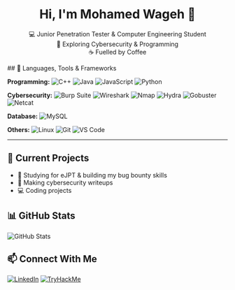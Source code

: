 <h1 align="center">Hi, I'm Mohamed Wageh 👋</h1>
<p align="center">
  💻 Junior Penetration Tester & Computer Engineering Student <br>
  🧠 Exploring Cybersecurity & Programming <br>
  ☕ Fuelled by Coffee
</p>
## 🧰 Languages, Tools & Frameworks

**Programming:**
![C++](https://img.shields.io/badge/-C++-00599C?style=flat&logo=c%2B%2B&logoColor=white)
![Java](https://img.shields.io/badge/-Java-007396?style=flat&logo=java&logoColor=white)
![JavaScript](https://img.shields.io/badge/-JavaScript-F7DF1E?style=flat&logo=javascript&logoColor=black)
![Python](https://img.shields.io/badge/Python-3776AB?style=flat-square&logo=python&logoColor=white)

**Cybersecurity:**
![Burp Suite](https://img.shields.io/badge/Burp%20Suite-ff6600?style=flat-square&logo=burpsuite&logoColor=white)
![Wireshark](https://img.shields.io/badge/Wireshark-1679a7?style=flat-square&logo=wireshark&logoColor=white)
![Nmap](https://img.shields.io/badge/-Nmap-0088CC?style=flat)
![Hydra](https://img.shields.io/badge/-Hydra-007396?style=flat)
![Gobuster](https://img.shields.io/badge/-Gobuster-black?style=flat)
![Netcat](https://img.shields.io/badge/-Netcat-black?style=flat)

**Database:**
![MySQL](https://img.shields.io/badge/-MySQL-4479A1?style=flat&logo=mysql&logoColor=white)

**Others:**
![Linux](https://img.shields.io/badge/Linux-FCC624?style=flat-square&logo=linux&logoColor=black)
![Git](https://img.shields.io/badge/Git-F05032?style=flat-square&logo=git&logoColor=white)
![VS Code](https://img.shields.io/badge/VS%20Code-007ACC?style=flat-square&logo=visual-studio-code&logoColor=white)

---

## 🧩 Current Projects
- 🔐 Studying for eJPT & building my bug bounty skills
- 📝 Making cybersecurity writeups
- 💻 Coding projects 

## 📊 GitHub Stats
![GitHub Stats](https://github-readme-stats.vercel.app/api?username=anuraghazra&show_icons=true&title_color=fff&icon_color=79ff97&text_color=9f9f9f&bg_color=151515)

## 📫 Connect With Me
[![LinkedIn](https://img.shields.io/badge/-LinkedIn-0A66C2?style=flat-square&logo=linkedin&logoColor=white)](https://www.linkedin.com/in/mohamed-wageh-101127241/)
[![TryHackMe](https://img.shields.io/badge/-TryHackMe-red?style=flat-square&logo=tryhackme&logoColor=white)](https://tryhackme.com/p/BulletCode)

